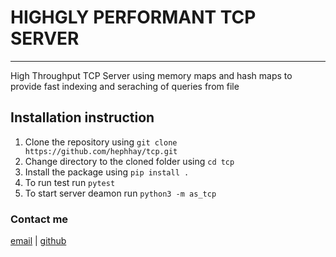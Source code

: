 # HIGHGLY PERFORMANT TCP SERVER
___

High Throughput TCP Server using memory maps and hash maps to provide fast indexing and seraching of queries from file

## Installation instruction
1. Clone the repository using `git clone https://github.com/hephhay/tcp.git`
2. Change directory to the cloned folder using `cd tcp`
3. Install the package using `pip install .`
4. To run test run `pytest`
5. To start server deamon run `python3 -m as_tcp`

### Contact me
[email](mailto:faradaydanfard@gmail.com) | 
[github](https://www.github.com/hephhay)